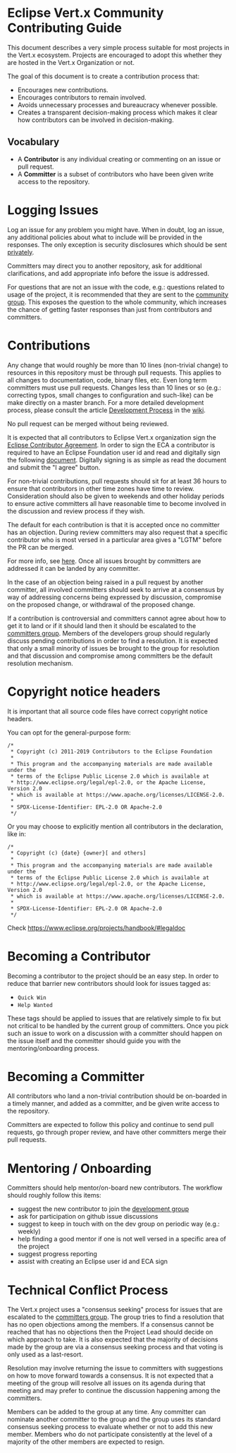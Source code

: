 # Eclipse Vert.x Community Contributing Guide

This document describes a very simple process suitable for most projects in the Vert.x ecosystem. Projects are encouraged to adopt this whether they are hosted in the Vert.x Organization or not.

The goal of this document is to create a contribution process that:

* Encourages new contributions.
* Encourages contributors to remain involved.
* Avoids unnecessary processes and bureaucracy whenever possible.
* Creates a transparent decision-making process which makes it clear how contributors can be involved in decision-making.

## Vocabulary

* A **Contributor** is any individual creating or commenting on an issue or pull request.
* A **Committer** is a subset of contributors who have been given write access to the repository.


# Logging Issues

Log an issue for any problem you might have. When in doubt, log an issue, any additional policies about what to include will be provided in the responses. The only exception is security disclosures which should be sent [privately](vertx-enquiries@googlegroups.com).

Committers may direct you to another repository, ask for additional clarifications, and add appropriate info before the issue is addressed.

For questions that are not an issue with the code, e.g.: questions related to usage of the project, it is recommended that they are sent to the [community group](https://groups.google.com/forum/#!forum/vertx). This exposes the question to the whole community, which increases the chance of getting faster responses than just from contributors and committers.

# Contributions

Any change that would roughly be more than 10 lines (non-trivial change) to resources in this repository must be through pull requests. This applies to all changes to documentation, code, binary files, etc. Even long term committers must use pull requests. Changes less than 10 lines or so (e.g.: correcting typos, small changes to configuration and such-like) can be make directly on a master branch. For a more detailed development process, please consult the article [Development Process](https://github.com/vert-x3/wiki/wiki/Development-Process) in the [wiki](https://github.com/vert-x3/wiki/wiki).

No pull request can be merged without being reviewed.

It is expected that all contributors to Eclipse Vert.x organization sign the [Eclipse Contributor Agreement](http://www.eclipse.org/legal/ECA.php). In order to sign the ECA a contributor is required to have an Eclipse Foundation user id and read and digitally sign the following [document](http://www.eclipse.org/contribute/cla). Digitally signing is as simple as read the document and submit the "I agree" button.

For non-trivial contributions, pull requests should sit for at least 36 hours to ensure that contributors in other time zones have time to review. Consideration should also be given to weekends and other holiday periods to ensure active committers all have reasonable time to become involved in the discussion and review process if they wish.

The default for each contribution is that it is accepted once no committer has an objection. During review committers may also request that a specific contributor who is most versed in a particular area gives a "LGTM" before the PR can be merged.

For more info, see [here](http://wiki.eclipse.org/Development_Resources/Contributing_via_Git). Once all issues brought by committers are addressed it can be landed by any committer.

In the case of an objection being raised in a pull request by another committer, all involved committers should seek to arrive at a consensus by way of addressing concerns being expressed by discussion, compromise on the proposed change, or withdrawal of the proposed change.

If a contribution is controversial and committers cannot agree about how to get it to land or if it should land then it should be escalated to the [committers group](https://groups.google.com/forum/#!forum/vertx-committers). Members of the developers group should regularly discuss pending contributions in order to find a resolution. It is expected that only a small minority of issues be brought to the group for resolution and that discussion and compromise among committers be the default resolution mechanism.

# Copyright notice headers

It is important that all source code files have correct copyright notice headers.

You can opt for the general-purpose form:

    /*
     * Copyright (c) 2011-2019 Contributors to the Eclipse Foundation
     *
     * This program and the accompanying materials are made available under the
     * terms of the Eclipse Public License 2.0 which is available at
     * http://www.eclipse.org/legal/epl-2.0, or the Apache License, Version 2.0
     * which is available at https://www.apache.org/licenses/LICENSE-2.0.
     *
     * SPDX-License-Identifier: EPL-2.0 OR Apache-2.0
     */

Or you may choose to explicitly mention all contributors in the declaration, like in:

    /*
     * Copyright (c) {date} {owner}[ and others]
     *
     * This program and the accompanying materials are made available under the
     * terms of the Eclipse Public License 2.0 which is available at
     * http://www.eclipse.org/legal/epl-2.0, or the Apache License, Version 2.0
     * which is available at https://www.apache.org/licenses/LICENSE-2.0.
     *
     * SPDX-License-Identifier: EPL-2.0 OR Apache-2.0
     */

Check https://www.eclipse.org/projects/handbook/#legaldoc

# Becoming a Contributor

Becoming a contributor to the project should be an easy step. In order to reduce that barrier new contributors should look for issues tagged as:

* `Quick Win`
* `Help Wanted`

These tags should be applied to issues that are relatively simple to fix but not critical to be handled by the current group of committers. Once you pick such an issue to work on a discussion with a committer should happen on the issue itself and the committer should guide you with the mentoring/onboarding process.


# Becoming a Committer

All contributors who land a non-trivial contribution should be on-boarded in a timely manner, and added as a committer, and be given write access to the repository.

Committers are expected to follow this policy and continue to send pull requests, go through proper review, and have other committers merge their pull requests.


# Mentoring / Onboarding

Committers should help mentor/on-board new contributors. The workflow should roughly follow this items:

* suggest the new contributor to join the [development group](https://groups.google.com/forum/#!forum/vertx-dev)
* ask for participation on github issue discussions
* suggest to keep in touch with on the dev group on periodic way (e.g.: weekly)
* help finding a good mentor if one is not well versed in a specific area of the project
* suggest progress reporting
* assist with creating an Eclipse user id and ECA sign


# Technical Conflict Process

The Vert.x project uses a "consensus seeking" process for issues that are escalated to the [committers group](https://github.com/orgs/vert-x3/people). The group tries to find a resolution that has no open objections among the members. If a consensus cannot be reached that has no objections then the Project Lead should decide on which approach to take. It is also expected that the majority of decisions made by the group are via a consensus seeking process and that voting is only used as a last-resort.

Resolution may involve returning the issue to committers with suggestions on how to move forward towards a consensus. It is not expected that a meeting of the group will resolve all issues on its agenda during that meeting and may prefer to continue the discussion happening among the committers.

Members can be added to the group at any time. Any committer can nominate another committer to the group and the group uses its standard consensus seeking process to evaluate whether or not to add this new member. Members who do not participate consistently at the level of a majority of the other members are expected to resign.
